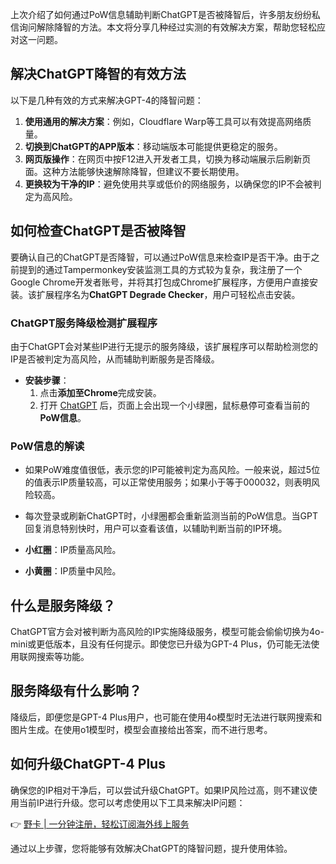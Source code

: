 上次介绍了如何通过PoW信息辅助判断ChatGPT是否被降智后，许多朋友纷纷私信询问解除降智的方法。本文将分享几种经过实测的有效解决方案，帮助您轻松应对这一问题。

## 解决ChatGPT降智的有效方法

以下是几种有效的方式来解决GPT-4的降智问题：

1. **使用通用的解决方案**：例如，Cloudflare Warp等工具可以有效提高网络质量。
2. **切换到ChatGPT的APP版本**：移动端版本可能提供更稳定的服务。
3. **网页版操作**：在网页中按F12进入开发者工具，切换为移动端展示后刷新页面。这种方法能够快速解除降智，但建议不要长期使用。
4. **更换较为干净的IP**：避免使用共享或低价的网络服务，以确保您的IP不会被判定为高风险。

## 如何检查ChatGPT是否被降智

要确认自己的ChatGPT是否降智，可以通过PoW信息来检查IP是否干净。由于之前提到的通过Tampermonkey安装监测工具的方式较为复杂，我注册了一个Google Chrome开发者账号，并将其打包成Chrome扩展程序，方便用户直接安装。该扩展程序名为**ChatGPT Degrade Checker**，用户可轻松点击安装。

### ChatGPT服务降级检测扩展程序

由于ChatGPT会对某些IP进行无提示的服务降级，该扩展程序可以帮助检测您的IP是否被判定为高风险，从而辅助判断服务是否降级。

- **安装步骤**：
  1. 点击**添加至Chrome**完成安装。
  2. 打开 [ChatGPT](https://chatgpt.com/) 后，页面上会出现一个小绿圈，鼠标悬停可查看当前的**PoW信息**。

### PoW信息的解读

- 如果PoW难度值很低，表示您的IP可能被判定为高风险。一般来说，超过5位的值表示IP质量较高，可以正常使用服务；如果小于等于000032，则表明风险较高。
- 每次登录或刷新ChatGPT时，小绿圈都会重新监测当前的PoW信息。当GPT回复消息特别快时，用户可以查看该值，以辅助判断当前的IP环境。

- **小红圈**：IP质量高风险。
- **小黄圈**：IP质量中风险。

## 什么是服务降级？

ChatGPT官方会对被判断为高风险的IP实施降级服务，模型可能会偷偷切换为4o-mini或更低版本，且没有任何提示。即使您已升级为GPT-4 Plus，仍可能无法使用联网搜索等功能。

## 服务降级有什么影响？

降级后，即便您是GPT-4 Plus用户，也可能在使用4o模型时无法进行联网搜索和图片生成。在使用o1模型时，模型会直接给出答案，而不进行思考。

## 如何升级ChatGPT-4 Plus

确保您的IP相对干净后，可以尝试升级ChatGPT。如果IP风险过高，则不建议使用当前IP进行升级。您可以考虑使用以下工具来解决IP问题：

👉 [野卡 | 一分钟注册，轻松订阅海外线上服务](https://bit.ly/bewildcard)

通过以上步骤，您将能够有效解决ChatGPT的降智问题，提升使用体验。
